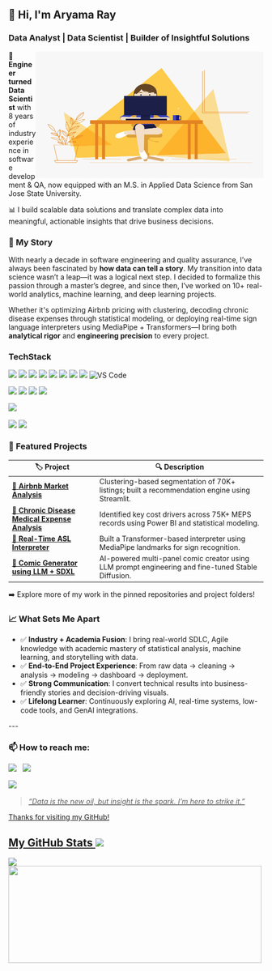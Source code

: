 ## 👋 Hi, I'm Aryama Ray 
### Data Analyst | Data Scientist | Builder of Insightful Solutions
 <!-- code gif-->

<img align="right" alt="GIF" src="./code.gif" width="450" height="250" />

🎯 **Engineer turned Data Scientist**  with 8 years of industry experience in software development & QA, now equipped with an M.S. in Applied Data Science from San Jose State University.  

📊 I build scalable data solutions and translate complex data into meaningful, actionable insights that drive business decisions.

### 🧠 My Story

With nearly a decade in software engineering and quality assurance, I’ve always been fascinated by **how data can tell a story**. My transition into data science wasn’t a leap—it was a logical next step. I decided to formalize this passion through a master’s degree, and since then, I’ve worked on 10+ real-world analytics, machine learning, and deep learning projects.
 

Whether it's optimizing Airbnb pricing with clustering, decoding chronic disease expenses through statistical modeling, or deploying real-time sign language interpreters using MediaPipe + Transformers—I bring both **analytical rigor** and **engineering precision** to every project.

<!-- Skills -->

### TechStack
  

   <img src="https://img.shields.io/badge/Python-FFD43B?style=for-the-badge&logo=python&logoColor=blue"/> <img src="https://img.shields.io/badge/Pandas-2C2D72?style=for-the-badge&logo=pandas&logoColor=white"/> <img src="https://img.shields.io/badge/Numpy-777BB4?style=for-the-badge&logo=numpy&logoColor=white"/> <img src="https://img.shields.io/badge/R-276DC3?style=for-the-badge&logo=r&logoColor=white"/> <img src="https://img.shields.io/badge/scikit_learn-F7931E?style=for-the-badge&logo=scikit-learn&logoColor=white"/> <img src="https://img.shields.io/badge/PLSQL-F80000?style=for-the-badge&logo=oracle&logoColor=black"/> <img src="https://img.shields.io/badge/json-5E5C5C?style=for-the-badge&logo=json&logoColor=white"/> <img src="https://img.shields.io/badge/-GitHub-181717?style=for-the-badge&logo=github"/> ![VS Code](https://img.shields.io/badge/-VS%20Code-007ACC?style=for-the-badge&logo=visual-studio-code)
  
  <img src="https://img.shields.io/badge/MySQL-005C84?style=for-the-badge&logo=mysql&logoColor=white"/> <img src="https://img.shields.io/badge/Neo4j-018bff?style=for-the-badge&logo=neo4j&logoColor=white"/> <img src="https://img.shields.io/badge/MongoDB-4EA94B?style=for-the-badge&logo=mongodb&logoColor=white"/> <img src="https://img.shields.io/badge/Elastic_Search-005571?style=for-the-badge&logo=elasticsearch&logoColor=white"/> 
  
  <img src="https://img.shields.io/badge/Tableau-E97627?style=for-the-badge&logo=Tableau&logoColor=white"/>

  <img src="https://img.shields.io/badge/Amazon%20AWS-232F3E?style=for-the-badge&logo=amazon-aws"/> <img src="https://img.shields.io/badge/Google%20Cloud-black?style=for-the-badge&logo=google-cloud"/>

### 📌 Featured Projects
| 🏷️ Project | 🔍 Description |
|-----------|----------------|
| **[🏡 Airbnb Market Analysis](https://github.com/aryama-ray/Airbnb-Rental-Market-Analysis)** | Clustering-based segmentation of 70K+ listings; built a recommendation engine using Streamlit. |
| **[💊 Chronic Disease Medical Expense Analysis](https://github.com/aryama-ray/Medical-Expense-Analysis-for-Chronic-Diseases-in-the-Southern-US)** | Identified key cost drivers across 75K+ MEPS records using Power BI and statistical modeling. |
| **[🤟 Real-Time ASL Interpreter](https://github.com/aryama-ray/Real-Time-American-Sign-Language-Interpreter-using-Transformer-and-LLM/blob/main/README.md)** | Built a Transformer-based interpreter using MediaPipe landmarks for sign recognition. |
| **[🎨 Comic Generator using LLM + SDXL](https://github.com/aryama-ray/yarn-comic-SDXL-DreamboothLora)** | AI-powered multi-panel comic creator using LLM prompt engineering and fine-tuned Stable Diffusion. |

➡️ Explore more of my work in the pinned repositories and project folders!

### 📈 What Sets Me Apart

- ✅ **Industry + Academia Fusion**: I bring real-world SDLC, Agile knowledge with academic mastery of statistical analysis, machine learning, and storytelling with data.
- ✅ **End-to-End Project Experience**: From raw data → cleaning → analysis → modeling → dashboard → deployment.
- ✅ **Strong Communication**: I convert technical results into business-friendly stories and decision-driving visuals.
- ✅ **Lifelong Learner**: Continuously exploring AI, real-time systems, low-code tools, and GenAI integrations.

---<!-- contact card--> 
### 📫 How to reach me:
  
  [<img src="https://img.icons8.com/color/48/000000/linkedin.png" width="3.5%"/>](https://www.linkedin.com/in/aryamaray/)  &nbsp; <a href="mailto:ray.aryama@gmail.com"> <img src="https://img.icons8.com/fluent/48/000000/gmail.png" width="3.5%"/>


<!-- Profile Views -->

<!-- <p align="left"> <![](https://komarev.com/ghpvc/?username=aryama-ray&color=green)> -->

 ![](https://komarev.com/ghpvc/?username=aryama-ray&label=PROFILE+VIEWS)

</p>

> _“Data is the new oil, but insight is the spark. I’m here to strike it.”_

Thanks for visiting my GitHub!

<!-- GitHub section -->

 ##  My GitHub Stats <img src = "https://i.pinimg.com/originals/65/c4/f4/65c4f452571be1261e9c623f7da488ac.gif" width = 35px> 
 
 <div>
  <img align="left" src="https://github-readme-streak-stats.herokuapp.com/?user=aryama-ray"/>
  <img align="left" src="https://github-readme-stats.vercel.app/api/top-langs?username=aryama-ray&langs_count=10&show_icons=true&locale=en&layout=compact&theme=light" height="192px"  width="500px"/>
</div>
